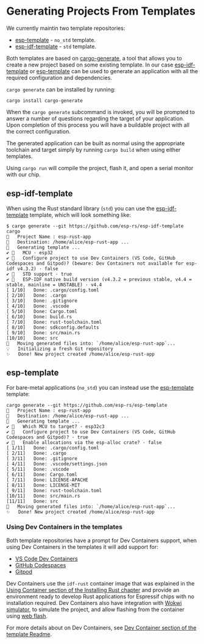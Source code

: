 # Generating Projects From Templates

We currently maintin two template repositories:
- [esp-template](https://github.com/esp-rs/esp-template) - `no_std` template.
- [esp-idf-template](https://github.com/esp-rs/esp-template) - `std` template.

Both templates are based on [cargo-generate], a tool that allows you to create a new project based on some existing template. In our case [esp-idf-template] or [esp-template] can be used to generate an application with all the required configuration and dependencies.

`cargo generate` can be installed by running:

```shell
cargo install cargo-generate
```

When the `cargo generate` subcommand is invoked, you will be prompted to answer a number of questions regarding the target of your application. Upon completion of this process you will have a buildable project with all the correct configuration.

The generated application can be built as normal using the appropriate toolchain and target simply by running `cargo build` when using either templates.

Using `cargo run` will compile the project, flash it, and open a serial monitor with our chip.

## esp-idf-template

When using the Rust standard library (`std`) you can use the [esp-idf-template] template, which will look something like:

```shell
$ cargo generate --git https://github.com/esp-rs/esp-idf-template cargo
🤷   Project Name : esp-rust-app
🔧   Destination: /home/alice/esp-rust-app ...
🔧   Generating template ...
✔ 🤷   MCU · esp32
✔ 🤷   Configure project to use Dev Containers (VS Code, GitHub Codespaces and Gitpod)? (beware: Dev Containers not available for esp-idf v4.3.2) · false
✔ 🤷   STD support · true
✔ 🤷   ESP-IDF native build version (v4.3.2 = previous stable, v4.4 = stable, mainline = UNSTABLE) · v4.4
[ 1/10]   Done: .cargo/config.toml
[ 2/10]   Done: .cargo
[ 3/10]   Done: .gitignore
[ 4/10]   Done: .vscode
[ 5/10]   Done: Cargo.toml
[ 6/10]   Done: build.rs
[ 7/10]   Done: rust-toolchain.toml
[ 8/10]   Done: sdkconfig.defaults
[ 9/10]   Done: src/main.rs
[10/10]   Done: src
🔧   Moving generated files into: `/home/alice/esp-rust-app`...
💡   Initializing a fresh Git repository
✨   Done! New project created /home/alice/esp-rust-app
```

## esp-template

For bare-metal applications (`no_std`) you can instead use the [esp-template] template:

```shell
cargo generate --git https://github.com/esp-rs/esp-template
🤷   Project Name : esp-rust-app
🔧   Destination: /home/alice/esp-rust-app ...
🔧   Generating template ...
✔ 🤷   Which MCU to target? · esp32c3
✔ 🤷   Configure project to use Dev Containers (VS Code, GitHub Codespaces and Gitpod)? · true
✔ 🤷   Enable allocations via the esp-alloc crate? · false
[ 1/11]   Done: .cargo/config.toml
[ 2/11]   Done: .cargo
[ 3/11]   Done: .gitignore
[ 4/11]   Done: .vscode/settings.json
[ 5/11]   Done: .vscode
[ 6/11]   Done: Cargo.toml
[ 7/11]   Done: LICENSE-APACHE
[ 8/11]   Done: LICENSE-MIT
[ 9/11]   Done: rust-toolchain.toml
[10/11]   Done: src/main.rs
[11/11]   Done: src
🔧   Moving generated files into: `/home/alice/esp-rust-app`...
✨   Done! New project created /home/alice/esp-rust-app
```

[cargo-generate]: https://github.com/cargo-generate/cargo-generate
[esp-idf-template]: https://github.com/esp-rs/esp-idf-template
[esp-template]: https://github.com/esp-rs/esp-template


### Using Dev Containers in the templates

Both template repositories have a prompt for Dev Containers support, when using Dev Containers in the templates it will add support for:
-  [VS Code Dev Containers]
-  [GitHub Codespaces]
-  [Gitpod]

Dev Containers use the `idf-rust` container image that was explained in the [Using Container section of the Installing Rust chapter] and provide an environment ready to develop Rust applications for Espressif chips with no installation required. Dev Containers also have integration with [Wokwi simulator], to simulate the project, and allow flashing from the container using [web flash].

For more details about on Dev Containers, see [Dev Container section of the template Readme].

[VS Code Dev Containers]: https://code.visualstudio.com/docs/remote/containers#_quick-start-open-an-existing-folder-in-a-container
[GitHub Codespaces]: https://docs.github.com/en/codespaces/developing-in-codespaces/creating-a-codespace
[Gitpod]: https://www.gitpod.io
[Using Container section of the Installing Rust chapter]: ./dependencies/installing-rust.md#using-containers
[Wokwi simulator]: https://wokwi.com/
[web flash]: https://github.com/bjoernQ/esp-web-flash-server
[Dev Container section of the template Readme]: https://github.com/esp-rs/esp-template/tree/main/docs#dev-containers

